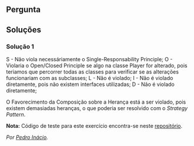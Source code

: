 ## Pergunta



## Soluções

### Solução 1

S - Não viola necessáriamente o Single-Responsability Principle;
O - Violaria o Open/Closed Principle se algo na classe Player for alterado,
pois teriamos que percorrer todas as classes para verificar se as alterações
funcionariam com as subclasses;
L - Não é violado;
I - Não é violado diretamente, pois não existem interfaces utilizadas;
D - Não é violado diretamente;

O Favorecimento da Composição sobre a Herança está a ser violado, pois existem
demasiadas heranças, o que poderia ser resolvido com o _Strategy Pattern_.

**Nota:** Código de teste para este exercício encontra-se neste
[repositório](https://github.com/PmaiWoW/LP2_Github_Exercises).

*Por [Pedro Inácio](https://github.com/PmaiWoW).*
